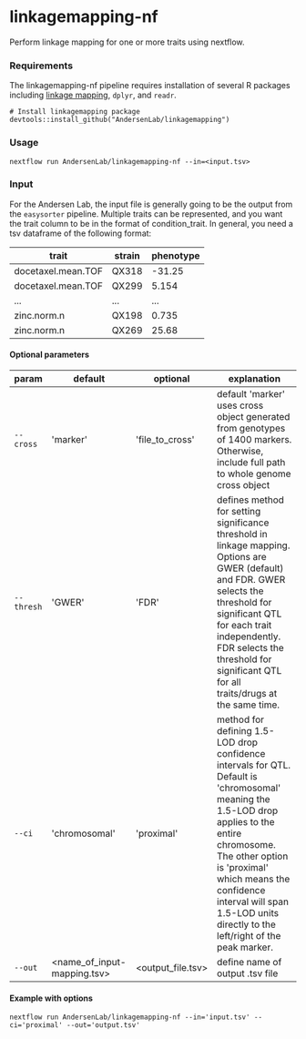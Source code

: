 # linkagemapping-nf

Perform linkage mapping for one or more traits using nextflow.

### Requirements
The linkagemapping-nf pipeline requires installation of several R packages including [linkage mapping]("https://github.com/AndersenLab/linkagemapping"), `dplyr`, and `readr`.

```
# Install linkagemapping package
devtools::install_github("AndersenLab/linkagemapping")
```

### Usage
```
nextflow run AndersenLab/linkagemapping-nf --in=<input.tsv>
```

### Input
For the Andersen Lab, the input file is generally going to be the output from the `easysorter` pipeline. Multiple traits can be represented, and you want the trait column to be in the format of condition_trait. In general, you need a tsv dataframe of the following format:

| trait | strain | phenotype |
| --- | --- | --- |
| docetaxel.mean.TOF | QX318 | -31.25 |
| docetaxel.mean.TOF | QX299 | 5.154 |
| ... | ... | ... |
| zinc.norm.n | QX198 | 0.735 |
| zinc.norm.n | QX269 | 25.68 | 

#### Optional parameters
| param | default | optional | explanation |
| --- | --- | --- | --- |
| `--cross` | 'marker' | 'file_to_cross' | default 'marker' uses cross object generated from genotypes of 1400 markers. Otherwise, include full path to whole genome cross object |
| `--thresh` | 'GWER' | 'FDR' | defines method for setting significance threshold in linkage mapping. Options are GWER (default) and FDR. GWER selects the threshold for significant QTL for each trait independently. FDR selects the threshold for significant QTL for all traits/drugs at the same time. |
| `--ci` | 'chromosomal' | 'proximal' | method for defining 1.5-LOD drop confidence intervals for QTL. Default is 'chromosomal' meaning the 1.5-LOD drop applies to the entire chromosome. The other option is 'proximal' which means the confidence interval will span 1.5-LOD units directly to the left/right of the peak marker. |
| `--out` | <name_of_input-mapping.tsv> | <output_file.tsv> | define name of output .tsv file |

#### Example with options
```
nextflow run AndersenLab/linkagemapping-nf --in='input.tsv' --ci='proximal' --out='output.tsv'
```
